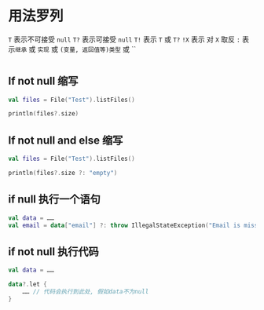 # 用法罗列
`T` 表示不可接受 `null`
`T?` 表示可接受 `null`
`T!` 表示 `T` 或 `T?`
`!X` 表示 对 `X` 取反
`:` 表示`继承` 或 `实现` 或 `(变量, 返回值等)类型` 或 ``

# 
## If not null 缩写
``` kotlin
val files = File("Test").listFiles()

println(files?.size)
```

## If not null and else 缩写
``` kotlin
val files = File("Test").listFiles()

println(files?.size ?: "empty")
```

## if null 执行一个语句
``` kotlin
val data = ……
val email = data["email"] ?: throw IllegalStateException("Email is missing!")
```

## if not null 执行代码
``` kotlin
val data = ……

data?.let {
    …… // 代码会执行到此处, 假如data不为null
}
```
